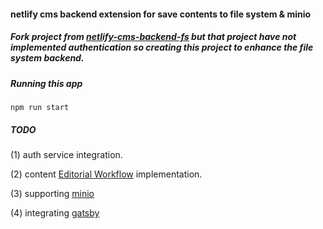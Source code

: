 #### netlify cms backend extension for save contents to file system & minio

##### Fork project from [netlify-cms-backend-fs](https://github.com/talves/netlify-cms-backend-fs) but that project have not implemented authentication so creating this project to enhance the file system backend.

##### Running this app
```npm run start```

##### TODO
(1) auth service integration.

(2) content [Editorial Workflow](https://github.com/utlib/netlify-cms-test/blob/master/docs/editorial-workflow.md) implementation.

(3) supporting [minio](https://www.minio.io)

(4) integrating [gatsby](https://www.gatsbyjs.org)
